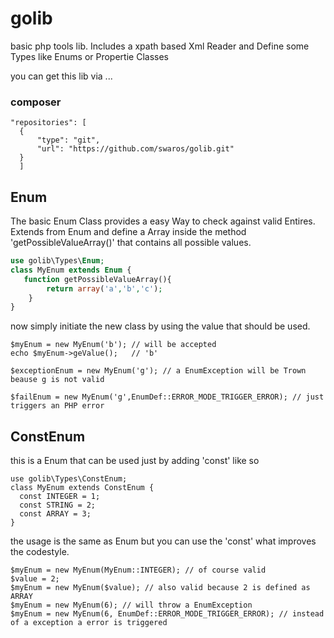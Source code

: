 # golib
basic php tools lib. Includes a xpath based Xml Reader and Define some Types like Enums or Propertie Classes

you can get this lib via ...
### composer
    "repositories": [
      {
          "type": "git",
          "url": "https://github.com/swaros/golib.git"
      }
      ]

## Enum

The basic Enum Class provides a easy Way to check against valid Entires. Extends from Enum and define a Array inside the method 'getPossibleValueArray()' that contains all possible values.
```php
use golib\Types\Enum;
class MyEnum extends Enum {
   function getPossibleValueArray(){
        return array('a','b','c');
    }
}
```
now simply initiate the new class by using the value that should be used.

    $myEnum = new MyEnum('b'); // will be accepted
    echo $myEnum->geValue();   // 'b'

    $exceptionEnum = new MyEnum('g'); // a EnumException will be Trown beause g is not valid

    $failEnum = new MyEnum('g',EnumDef::ERROR_MODE_TRIGGER_ERROR); // just triggers an PHP error

## ConstEnum

this is a Enum that can be used just by adding 'const' like so

    use golib\Types\ConstEnum;
    class MyEnum extends ConstEnum {
      const INTEGER = 1;
      const STRING = 2;
      const ARRAY = 3;
    }
the usage is the same as Enum but you can use the 'const' what improves the codestyle.

    $myEnum = new MyEnum(MyEnum::INTEGER); // of course valid
    $value = 2;
    $myEnum = new MyEnum($value); // also valid because 2 is defined as ARRAY
    $myEnum = new MyEnum(6); // will throw a EnumException
    $myEnum = new MyEnum(6, EnumDef::ERROR_MODE_TRIGGER_ERROR); // instead of a exception a error is triggered


